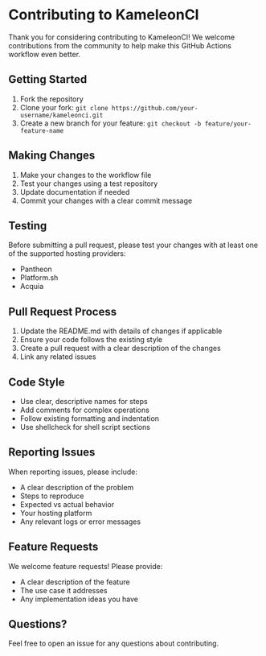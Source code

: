 # Contributing to KameleonCI

Thank you for considering contributing to KameleonCI! We welcome contributions from the community to help make this GitHub Actions workflow even better.

## Getting Started

1. Fork the repository
2. Clone your fork: `git clone https://github.com/your-username/kameleonci.git`
3. Create a new branch for your feature: `git checkout -b feature/your-feature-name`

## Making Changes

1. Make your changes to the workflow file
2. Test your changes using a test repository
3. Update documentation if needed
4. Commit your changes with a clear commit message

## Testing

Before submitting a pull request, please test your changes with at least one of the supported hosting providers:
- Pantheon
- Platform.sh
- Acquia

## Pull Request Process

1. Update the README.md with details of changes if applicable
2. Ensure your code follows the existing style
3. Create a pull request with a clear description of the changes
4. Link any related issues

## Code Style

- Use clear, descriptive names for steps
- Add comments for complex operations
- Follow existing formatting and indentation
- Use shellcheck for shell script sections

## Reporting Issues

When reporting issues, please include:
- A clear description of the problem
- Steps to reproduce
- Expected vs actual behavior
- Your hosting platform
- Any relevant logs or error messages

## Feature Requests

We welcome feature requests! Please provide:
- A clear description of the feature
- The use case it addresses
- Any implementation ideas you have

## Questions?

Feel free to open an issue for any questions about contributing.
